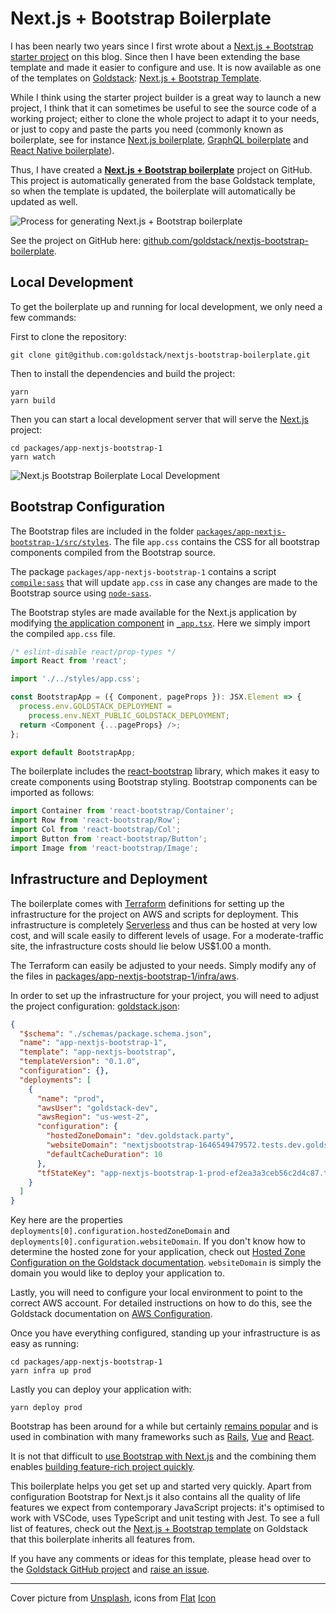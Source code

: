 # Next.js + Bootstrap Boilerplate

I has been nearly two years since I first wrote about a [Next.js + Bootstrap starter project](https://maxrohde.com/2020/03/06/next-js-with-bootstrap-getting-started/) on this blog. Since then I have been extending the base template and made it easier to configure and use. It is now available as one of the templates on [Goldstack](https://goldstack.party): [Next.js + Bootstrap Template](https://goldstack.party/templates/nextjs-bootstrap).

While I think using the starter project builder is a great way to launch a new project, I think that it can sometimes be useful to see the source code of a working project; either to clone the whole project to adapt it to your needs, or just to copy and paste the parts you need (commonly known as boilerplate, see for instance [Next.js boilerplate](https://dev.to/joeygoksu/the-ultimate-collection-of-production-ready-nestjs-boilerplate-2d4h), [GraphQL boilerplate](https://dev.to/tuanlc/graphql-clean-architectire-boilerplate-hog) and [React Native boilerplate](https://dev.to/joeygoksu/the-ultimate-react-native-boilerplate-with-typescript-3778)).

Thus, I have created a [**Next.js + Bootstrap boilerplate**](https://github.com/goldstack/nextjs-bootstrap-boilerplate) project on GitHub. This project is automatically generated from the base Goldstack template, so when the template is updated, the boilerplate will automatically be updated as well.

![Process for generating Next.js + Bootstrap boilerplate](https://cdn.goldstack.party/img/202203/nextjs_bootstrap_boilerplate_goldstack.png)

See the project on GitHub here: [github.com/goldstack/nextjs-bootstrap-boilerplate](https://github.com/goldstack/nextjs-bootstrap-boilerplate).


## Local Development

To get the boilerplate up and running for local development, we only need a few commands:

First to clone the repository:

```
git clone git@github.com:goldstack/nextjs-bootstrap-boilerplate.git
```

Then to install the dependencies and build the project:

```
yarn
yarn build
```

Then you can start a local development server that will serve the [Next.js](https://nextjs.org/) project:

```
cd packages/app-nextjs-bootstrap-1
yarn watch
```

![Next.js Bootstrap Boilerplate Local Development](https://cdn.goldstack.party/img/202203/nextjs_bootstrap_boilerplate.png)

## Bootstrap Configuration

The Bootstrap files are included in the folder [`packages/app-nextjs-bootstrap-1/src/styles`](https://github.com/goldstack/nextjs-bootstrap-boilerplate/tree/master/packages/app-nextjs-bootstrap-1/src/styles). The file `app.css` contains the CSS for all bootstrap components compiled from the Bootstrap source.

The package `packages/app-nextjs-bootstrap-1` contains a script [`compile:sass`](https://github.com/goldstack/nextjs-bootstrap-boilerplate/blob/master/packages/app-nextjs-bootstrap-1/package.json#L13) that will update `app.css` in case any changes are made to the Bootstrap source using [`node-sass`](https://www.npmjs.com/package/node-sass).

The Bootstrap styles are made available for the Next.js application by modifying [the application component](https://nextjs.org/docs/advanced-features/custom-app) in [`_app.tsx`](https://github.com/goldstack/nextjs-bootstrap-boilerplate/blob/master/packages/app-nextjs-bootstrap-1/src/pages/_app.tsx#L4). Here we simply import the compiled `app.css` file.

```typescript
/* eslint-disable react/prop-types */
import React from 'react';

import './../styles/app.css';

const BootstrapApp = ({ Component, pageProps }): JSX.Element => {
  process.env.GOLDSTACK_DEPLOYMENT =
    process.env.NEXT_PUBLIC_GOLDSTACK_DEPLOYMENT;
  return <Component {...pageProps} />;
};

export default BootstrapApp;
```

The boilerplate includes the [react-bootstrap](https://dev.to/marioarranzr/getting-started-with-react-bootstrap-5amc) library, which makes it easy to create components using Bootstrap styling. Bootstrap components can be imported as follows:

```typescript
import Container from 'react-bootstrap/Container';
import Row from 'react-bootstrap/Row';
import Col from 'react-bootstrap/Col';
import Button from 'react-bootstrap/Button';
import Image from 'react-bootstrap/Image';
```

## Infrastructure and Deployment

The boilerplate comes with [Terraform](https://www.terraform.io/) definitions for setting up the infrastructure for the project on AWS and scripts for deployment. This infrastructure is completely [Serverless](https://dev.to/ematipico/going-completely-serverless-with-nextjs-and-terraform-43b2) and thus can be hosted at very low cost, and will scale easily to different levels of usage. For a moderate-traffic site, the infrastructure costs should lie below US$1.00 a month.

The Terraform can easily be adjusted to your needs. Simply modify any of the files in [packages/app-nextjs-bootstrap-1/infra/aws](https://github.com/goldstack/nextjs-bootstrap-boilerplate/tree/master/packages/app-nextjs-bootstrap-1/infra/aws).

In order to set up the infrastructure for your project, you will need to adjust the project configuration: [goldstack.json](https://github.com/goldstack/nextjs-bootstrap-boilerplate/blob/master/packages/app-nextjs-bootstrap-1/goldstack.json):

```json
{
  "$schema": "./schemas/package.schema.json",
  "name": "app-nextjs-bootstrap-1",
  "template": "app-nextjs-bootstrap",
  "templateVersion": "0.1.0",
  "configuration": {},
  "deployments": [
    {
      "name": "prod",
      "awsUser": "goldstack-dev",
      "awsRegion": "us-west-2",
      "configuration": {
        "hostedZoneDomain": "dev.goldstack.party",
        "websiteDomain": "nextjsbootstrap-1646549479572.tests.dev.goldstack.party",
        "defaultCacheDuration": 10
      },
      "tfStateKey": "app-nextjs-bootstrap-1-prod-ef2ea3a3ceb56c2d4c87.tfstate"
    }
  ]
}
```

Key here are the properties `deployments[0].configuration.hostedZoneDomain` and `deployments[0].configuration.websiteDomain`. If you don't know how to determine the hosted zone for your application, check out [Hosted Zone Configuration on the Goldstack documentation](https://docs.goldstack.party/docs/goldstack/configuration#hosted-zone-configuration). `websiteDomain` is simply the domain you would like to deploy your application to.

Lastly, you will need to configure your local environment to point to the correct AWS account. For detailed instructions on how to do this, see the Goldstack documentation on [AWS Configuration](https://docs.goldstack.party/docs/goldstack/configuration#aws-configuration).

Once you have everything configured, standing up your infrastructure is as easy as running:

```
cd packages/app-nextjs-bootstrap-1
yarn infra up prod
```

Lastly you can deploy your application with:

```
yarn deploy prod
```

Bootstrap has been around for a while but certainly [remains popular](https://dev.to/rsnazario/bootstrap-a-quick-guide-to-beginners-avoid-hating-it-7ok) and is used in combination with many frameworks such as [Rails](https://dev.to/amree/rails-6-with-bootstrap-webpacker-for-js-asset-pipeline-for-css-2lmn), [Vue](https://dev.to/bnevilleoneill/getting-started-with-bootstrapvue-5364) and [React](https://dev.to/dikadj/how-to-use-react-with-bootstrap-4cn7).

It is not that difficult to [use Bootstrap with Next.js](https://medium.com/nextjs/how-to-add-bootstrap-in-next-js-de997371fd9c) and the combining them enables [building feature-rich project quickly](https://dev.to/duomly/build-an-instagram-clone-with-react-js-next-js-and-bootstrap5-in-35-mins-33n1).

This boilerplate helps you get set up and started very quickly. Apart from configuration Bootstrap for Next.js it also contains all the quality of life features we expect from contemporary JavaScript projects: it's optimised to work with VSCode, uses TypeScript and unit testing with Jest. To see a full list of features, check out the [Next.js + Bootstrap template](https://goldstack.party/templates/nextjs-bootstrap) on Goldstack that this boilerplate inherits all features from.

If you have any comments or ideas for this template, please head over to the [Goldstack GitHub project](https://github.com/goldstack/goldstack#readme) and [raise an issue](https://github.com/goldstack/goldstack/issues).

---

Cover picture from [Unsplash](https://unsplash.com/photos/DsQU3n5o3Sg), icons from [Flat](https://www.flaticon.com/premium-icon/robotic-arm_3273644?term=robot&page=1&position=7&page=1&position=7&related_id=3273644&origin=search) [Icon](https://www.flaticon.com/free-icon/boiler_1683010?term=boiler&related_id=1683010)
